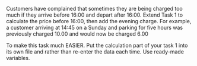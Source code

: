 Customers have complained that sometimes they are being charged too much if they arrive before 16:00 and depart after 16:00. Extend Task 1 to calculate the price before 16:00, then add the evening charge. For example, a customer arriving at 14:45 on a Sunday and parking for five hours was previously charged 10.00 and would now be charged 6.00

To make this task much EASIER. Put the calculation part of your task 1 into its own file and rather than re-enter the data each time. Use ready-made variables. 

